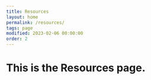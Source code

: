 ```yaml
---
title: Resources
layout: home
permalink: /resources/
tags: page
modified: 2023-02-06 00:00:00
order: 2
---
```


# This is the Resources page.